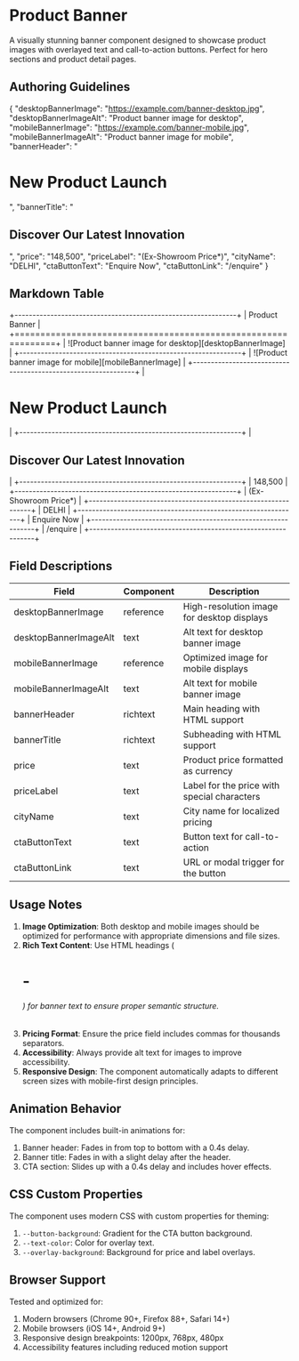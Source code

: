 
# Product Banner

A visually stunning banner component designed to showcase product images with overlayed text and call-to-action buttons. Perfect for hero sections and product detail pages.

## Authoring Guidelines

{
  "desktopBannerImage": "https://example.com/banner-desktop.jpg",
  "desktopBannerImageAlt": "Product banner image for desktop",
  "mobileBannerImage": "https://example.com/banner-mobile.jpg",
  "mobileBannerImageAlt": "Product banner image for mobile",
  "bannerHeader": "<h1>New Product Launch</h1>",
  "bannerTitle": "<h2>Discover Our Latest Innovation</h2>",
  "price": "148,500",
  "priceLabel": "(Ex-Showroom Price*)",
  "cityName": "DELHI",
  "ctaButtonText": "Enquire Now",
  "ctaButtonLink": "/enquire"
}

## Markdown Table

+--------------------------------------------------------------+
| Product Banner                                              |
+==============================================================+
| ![Product banner image for desktop][desktopBannerImage]     |
+--------------------------------------------------------------+
| ![Product banner image for mobile][mobileBannerImage]       |
+--------------------------------------------------------------+
| <h1>New Product Launch</h1>                                 |
+--------------------------------------------------------------+
| <h2>Discover Our Latest Innovation</h2>                     |
+--------------------------------------------------------------+
| 148,500                                                     |
+--------------------------------------------------------------+
| (Ex-Showroom Price*)                                        |
+--------------------------------------------------------------+
| DELHI                                                        |
+--------------------------------------------------------------+
| Enquire Now                                                  |
+--------------------------------------------------------------+
| /enquire                                                     |
+--------------------------------------------------------------+

## Field Descriptions

| Field | Component | Description |
|-------|-----------|-------------|
| desktopBannerImage | reference | High-resolution image for desktop displays |
| desktopBannerImageAlt | text | Alt text for desktop banner image |
| mobileBannerImage | reference | Optimized image for mobile displays |
| mobileBannerImageAlt | text | Alt text for mobile banner image |
| bannerHeader | richtext | Main heading with HTML support |
| bannerTitle | richtext | Subheading with HTML support |
| price | text | Product price formatted as currency |
| priceLabel | text | Label for the price with special characters |
| cityName | text | City name for localized pricing |
| ctaButtonText | text | Button text for call-to-action |
| ctaButtonLink | text | URL or modal trigger for the button |

## Usage Notes

1. **Image Optimization**: Both desktop and mobile images should be optimized for performance with appropriate dimensions and file sizes.
2. **Rich Text Content**: Use HTML headings (<h1>-<h6>) for banner text to ensure proper semantic structure.
3. **Pricing Format**: Ensure the price field includes commas for thousands separators.
4. **Accessibility**: Always provide alt text for images to improve accessibility.
5. **Responsive Design**: The component automatically adapts to different screen sizes with mobile-first design principles.

## Animation Behavior

The component includes built-in animations for:
1. Banner header: Fades in from top to bottom with a 0.4s delay.
2. Banner title: Fades in with a slight delay after the header.
3. CTA section: Slides up with a 0.4s delay and includes hover effects.

## CSS Custom Properties

The component uses modern CSS with custom properties for theming:
1. `--button-background`: Gradient for the CTA button background.
2. `--text-color`: Color for overlay text.
3. `--overlay-background`: Background for price and label overlays.

## Browser Support

Tested and optimized for:
1. Modern browsers (Chrome 90+, Firefox 88+, Safari 14+)
2. Mobile browsers (iOS 14+, Android 9+)
3. Responsive design breakpoints: 1200px, 768px, 480px
4. Accessibility features including reduced motion support

